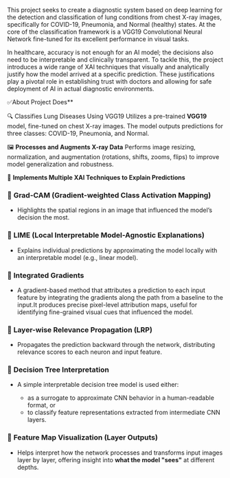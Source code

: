 This project seeks to create a diagnostic system based on deep learning for the detection and classification of lung conditions from chest X-ray images, specifically for COVID-19, Pneumonia, and Normal (healthy) states. At the core of the classification framework is a VGG19 Convolutional Neural Network fine-tuned for its excellent performance in visual tasks.

In healthcare, accuracy is not enough for an AI model; the decisions also need to be interpretable and clinically transparent. To tackle this, the project introduces a wide range of XAI techniques that visually and analytically justify how the model arrived at a specific prediction. These justifications play a pivotal role in establishing trust with doctors and allowing for safe deployment of AI in actual diagnostic environments.

✅About Project Does**

🔍 Classifies Lung Diseases Using VGG19
  Utilizes a pre-trained **VGG19** model, fine-tuned on chest X-ray images. The model outputs predictions for three classes: COVID-19, Pneumonia, and Normal.

🖼️ **Processes and Augments X-ray Data**
  Performs image resizing, normalization, and augmentation (rotations, shifts, zooms, flips) to improve model generalization and robustness.

🧠 **Implements Multiple XAI Techniques to Explain Predictions**

  ### 📌 **Grad-CAM (Gradient-weighted Class Activation Mapping)**

  * Highlights the spatial regions in an image that influenced the model’s decision the most.

  ### 📌 **LIME (Local Interpretable Model-Agnostic Explanations)**

  * Explains individual predictions by approximating the model locally with an interpretable model (e.g., linear model).

  ### 📌 **Integrated Gradients**

  * A gradient-based method that attributes a prediction to each input feature by integrating the gradients along the path from a baseline to the input.It produces precise pixel-level attribution maps, useful for identifying fine-grained visual cues that influenced the model.

  ### 📌 **Layer-wise Relevance Propagation (LRP)**

  * Propagates the prediction backward through the network, distributing relevance scores to each neuron and input feature.

  ### 📌 **Decision Tree Interpretation**

  * A simple interpretable decision tree model is used either:

    * as a surrogate to approximate CNN behavior in a human-readable format, or
    * to classify feature representations extracted from intermediate CNN layers.

  ### 📌 **Feature Map Visualization (Layer Outputs)**

  * Helps interpret how the network processes and transforms input images layer by layer, offering insight into **what the model "sees"** at different depths.


